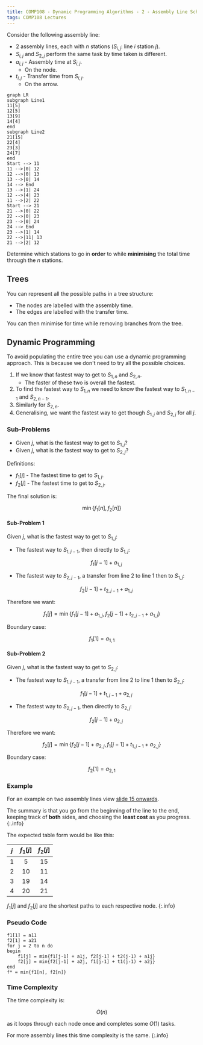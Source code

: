 ```yaml
---
title: COMP108 - Dynamic Programming Algorithms - 2 - Assembly Line Scheduling
tags: COMP108 Lectures
---
```

Consider the following assembly line:

* 2 assembly lines, each with $n$ stations ($S_{i,j}$: line $i$ station $j$).
* $S_{i,j}$ and $S_{2,j}$ perform the same task by time taken is different.
* $a_{i,j}$ - Assembly time at $S_{i,j}$.
	* On the node.
* $t_{i,j}$ - Transfer time from $S_{i,j}$.
	* On the arrow.

```mermaid
graph LR
subgraph Line1
11[5]
12[5]
13[9]
14[4]
end
subgraph Line2
21[15]
22[4]
23[3]
24[7]
end
Start --> 11
11 -->|0| 12
12 -->|0| 13
13 -->|0| 14
14 --> End
13 -->|1| 24
12 -->|4| 23
11 -->|2| 22
Start --> 21
21 -->|0| 22
22 -->|0| 23
23 -->|0| 24
24 --> End
23 -->|1| 14
22 -->|11| 13
21 -->|2| 12
```

Determine which stations to go in **order** to while **minimising** the total time through the $n$ stations.

## Trees
You can represent all the possible paths in a tree structure:

* The nodes are labelled with the assembly time.
* The edges are labelled with the transfer time.

You can then minimise for time while removing branches from the tree.

## Dynamic Programming
To avoid populating the entire tree you can use a dynamic programming approach. This is because we don't need to try all the possible choices.

1. If we know that fastest way to get to $S_{1,n}$ and $S_{2,n}$.
	* The faster of these two is overall the fastest.
1. To find the fastest way to  $S_{1,n}$ we need to know the fastest way to $S_{1,n-1}$ and $S_{2,n-1}$.
1. Similarly for $S_{2,n}$.
1. Generalising, we want the fastest way to get though $S_{1,j}$ and $S_{2,j}$ for all $j$.

### Sub-Problems

* Given $j$, what is the fastest way to get to $S_{1,j}$?
* Given $j$, what is the fastest way to get to $S_{2,j}$?

Definitions:

* $f_1[j]$ - The fastest time to get to $S_{1,j}$.
* $f_2[j]$ - The fastest time to get to $S_{2,j}$.

The final solution is:

$$\min\{f_1[n],f_2[n]\}$$

#### Sub-Problem 1
Given $j$, what is the fastest way to get to $S_{1,j}$:

* The fastest way to $S_{1,j-1}$, then directly to $S_{1,j}$:
	
	$$f_1[j-1]+a_{1,j}$$
* The fastest way to $S_{2,j-1}$, a transfer from line 2 to line 1 then to $S_{1,j}$:
	
	$$f_2[j-1]+t_{2,j-1}+a_{1,j}$$
	
Therefore we want:

$$f_1[j]=\min\{f_1[j-1]+a_{1,j}, f_2[j-1]+t_{2,j-1}+a_{1,j}\}$$

Boundary case:

$$f_1[1]=a_{1,1}$$

#### Sub-Problem 2
Given $j$, what is the fastest way to get to $S_{2,j}$:

* The fastest way to $S_{1,j-1}$, a transfer from line 2 to line 1 then to $S_{2,j}$:
	
	$$f_1[j-1]+t_{1,j-1}+a_{2,j}$$
* The fastest way to $S_{2,j-1}$, then directly to $S_{2,j}$:
	
	$$f_2[j-1]+a_{2,j}$$
	
Therefore we want:

$$f_2[j]=\min\{f_2[j-1]+a_{2,j}, f_1[j-1]+t_{1,j-1}+a_{2,j}\}$$

Boundary case:

$$f_2[1]=a_{2,1}$$

### Example
For an example on two assembly lines view [slide 15 onwards]({{site.baseurl}}/assets/comp108/lectures/2021-05-06-1.pdf).

The summary is that you go from the beginning of the line to the end, keeping track of **both** sides, and choosing the **least cost** as you progress.
{:.info}

The expected table form would be like this:

| $j$ | $f_1[j]$ | $f_2[j]$ |
| :-: | :-: | :-: |
| 1 | 5 | 15 |
| 2 | 10 | 11 |
| 3 | 19 | 14 |
| 4 | 20 | 21 |

$f_1[j]$ and $f_2[j]$ are the shortest paths to each respective node.
{:.info}

### Pseudo Code

```
f1[1] = a11
f2[1] = a21
for j = 2 to n do
begin
	f1[j] = min{f1[j-1] + a1j, f2[j-1] + t2(j-1) + a1j}
	f2[j] = min{f2[j-1] + a2j, f1[j-1] + t1(j-1) + a2j}
end
f* = min{f1[n], f2[n]}
```

### Time Complexity
The time complexity is:

$$O(n)$$

as it loops through each node once and completes some $O(1)$ tasks.

For more assembly lines this time complexity is the same.
{:.info}
